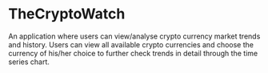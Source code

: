 # TheCryptoWatch
An application where users can view/analyse crypto currency market trends and history. Users can view all available crypto currencies and choose the currency of his/her choice to further check trends in detail through the time series chart.
